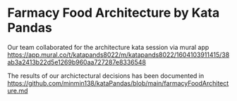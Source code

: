 # Farmacy Food Architecture by Kata Pandas

Our team collaborated for the architecture kata session via mural app https://app.mural.co/t/katapands8022/m/katapands8022/1604103911415/38ab3a2413b22d5e1269b960aa727287e8336548

The results of our archictectural decisions has been documented in 
https://github.com/minmin138/kataPandas/blob/main/farmacyFoodArchitecture.md
